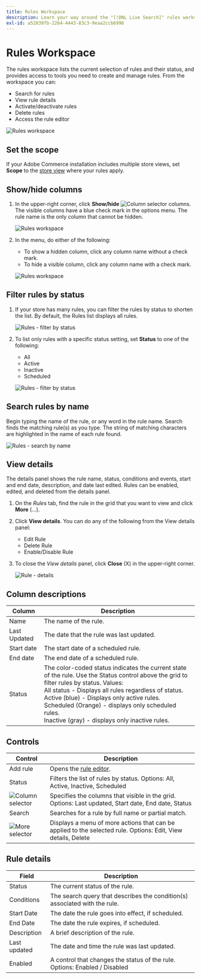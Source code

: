 ```yaml
---
title: Rules Workspace
description: Learn your way around the "[!DNL Live Search]" rules workspace.
exl-id: a52839fb-2264-4443-83c3-9eaa2ccb6996
---
```

# Rules Workspace

The rules workspace lists the current selection of rules and their status, and provides access to tools you need to create and manage rules. From the workspace you can:

* Search for rules
* View rule details
* Activate/deactivate rules
* Delete rules
* Access the rule editor

![Rules workspace](assets/rules-workspace.png)

## Set the scope

If your Adobe Commerce installation includes multiple store views, set **Scope** to the [store view](https://docs.magento.com/user-guide/configuration/scope.html) where your rules apply.

## Show/hide columns

1. In the upper-right corner, click **Show/hide** ![Column selector](assets/btn-show-hide-columns.png) columns.
   The visible columns have a blue check mark in the options menu. The rule name is the only column that cannot be hidden.

   ![Rules workspace](assets/rules-workspace-show-hide-columns.png)

1. In the menu, do either of the following:

   * To show a hidden column, click any column name without a check mark.
   * To hide a visible column, click any column name with a check mark.

   ![Rules workspace](assets/rules-workspace-all-columns.png)

## Filter rules by status

1. If your store has many rules, you can filter the rules by status to shorten the list. By default, the Rules list displays all rules.

   ![Rules - filter by status](assets/rules-workspace-filter-status.png)

1. To list only rules with a specific status setting, set **Status** to one of the following:

   * All
   * Active
   * Inactive
   * Scheduled

   ![Rules - filter by status](assets/rules-workspace-filter-status-active.png)

## Search rules by name

Begin typing the name of the rule, or any word in the rule name.
Search finds the matching rule(s) as you type. The string of matching characters are highlighted in the name of each rule found.

![Rules - search by name](assets/rules-workspace-search-name.png)

## View details

The details panel shows the rule name, status, conditions and events, start and end date, description, and date last edited. Rules can be enabled, edited, and deleted from the details panel.

1. On the *Rules* tab, find the rule in the grid that you want to view and click **More** (…).
1. Click **View details**.
   You can do any of the following from the View details panel:

   * Edit Rule
   * Delete Rule
   * Enable/Disable Rule

1. To close the *View details* panel, click **Close** (X) in the upper-right corner.

   ![Rule - details](assets/rules-workspace-details.png)

## Column descriptions

| Column | Description |
|--- |--- |
| Name | The name of the rule. |
| Last Updated | The date that the rule was last updated. |
| Start date | The start date of a scheduled rule. |
| End date | The end date of a scheduled rule. |
| Status | The color-coded status indicates the current state of the rule. Use the Status control above the grid to filter rules by status. Values:<br />All status  - Displays all rules regardless of status.<br />Active (blue) - Displays only active rules.<br />Scheduled (Orange) - displays only scheduled rules.<br />Inactive (gray) - displays only inactive rules. |

## Controls

| Control | Description |
|--- |--- |
| Add rule | Opens the [rule editor](rules-add.md). |
| Status | Filters the list of rules by status. Options: All, Active, Inactive, Scheduled |
| ![Column selector](assets/btn-show-hide-columns.png) | Specifies the columns that visible in the grid. Options: Last updated, Start date, End date, Status |
| Search | Searches for a rule by full name or partial match. |
| ![More selector](assets/btn-more.png) | Displays a menu of more actions that can be applied to the selected rule. Options: Edit, View details, Delete |

## Rule details

| Field | Description |
|--- |--- |
| Status | The current status of the rule. |
| Conditions | The search query that describes the condition(s) associated with the rule. |
| Start Date | The date the rule goes into effect, if scheduled. |
| End Date | The date the rule expires, if scheduled. |
| Description | A brief description of the rule. |
| Last updated | The date and time the rule was last updated. |
| Enabled | A control that changes the status of the rule. Options: Enabled / Disabled |
